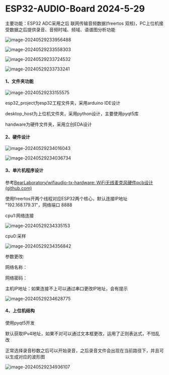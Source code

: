 # ESP32-AUDIO-Board  2024-5-29

主要功能：ESP32 ADC采用之后 联网传输音频数据(freertos 双核)，PC上位机接受数据之后提供录音、音频时域、频域、语谱图分析功能

![image-20240529233956488](READMEmarkdown-img/README.assets/image-20240529233956488.png)

![image-20240529233558303](READMEmarkdown-img/README.assets/image-20240529233558303.png)

![image-20240529233724532](READMEmarkdown-img/README.assets/image-20240529233724532.png)

![image-20240529233733241](READMEmarkdown-img/README.assets/image-20240529233733241.png)

#### 1、文件夹功能

![image-20240529233155575](READMEmarkdown-img/README.assets/image-20240529233155575.png)

esp32_project为esp32工程文件夹，采用arduino IDE设计

desktop_host为上位机文件夹，采用python设计，主要使用pyqt5库

handware为硬件文件夹，采用立创EDA设计

#### 2、硬件设计

![image-20240529234016043](READMEmarkdown-img/README.assets/image-20240529234016043.png)



![image-20240529234036734](READMEmarkdown-img/README.assets/image-20240529234036734.png)

#### 3、单片机程序设计

参考[BearLaboratory/wifiaudio-tx-hardware: WiFi无线麦克风硬件pcb设计 (github.com)](https://github.com/BearLaboratory/wifiaudio-tx-hardware)

使用freertos开两个线程对应ESP32两个核心，默认连接IP地址 "192.168.179.31"，网络端口 8888

cpu1:网络连接

![image-20240529234335153](READMEmarkdown-img/README.assets/image-20240529234335153.png)

cpu0:采样

![image-20240529234356842](READMEmarkdown-img/README.assets/image-20240529234356842.png)

参数更改:

网络名称：

网络密码：

主机IP地址：如果连接不上可以通过串口更改IP地址，会有提示

![image-20240529234628775](READMEmarkdown-img/README.assets/image-20240529234628775.png)

#### 4、上位机结构

使用pyqt5开发

默认获取IPv4地址，如果不对可以通过文本框更改，运用了正则表达式，不怕乱改

正常选择录音秒数之后可以开始录音，之后录音文件会出现在当前路径下，并且可以生成对应的波形图

![image-20240529234936107](READMEmarkdown-img/README.assets/image-20240529234936107.png)
